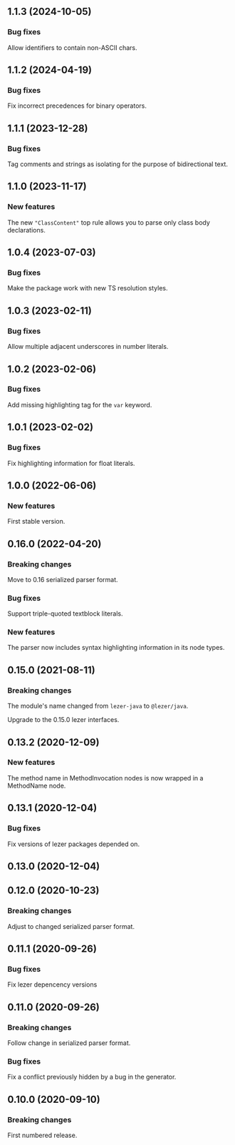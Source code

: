 ## 1.1.3 (2024-10-05)

### Bug fixes

Allow identifiers to contain non-ASCII chars.

## 1.1.2 (2024-04-19)

### Bug fixes

Fix incorrect precedences for binary operators.

## 1.1.1 (2023-12-28)

### Bug fixes

Tag comments and strings as isolating for the purpose of bidirectional text.

## 1.1.0 (2023-11-17)

### New features

The new `"ClassContent"` top rule allows you to parse only class body declarations.

## 1.0.4 (2023-07-03)

### Bug fixes

Make the package work with new TS resolution styles.

## 1.0.3 (2023-02-11)

### Bug fixes

Allow multiple adjacent underscores in number literals.

## 1.0.2 (2023-02-06)

### Bug fixes

Add missing highlighting tag for the `var` keyword.

## 1.0.1 (2023-02-02)

### Bug fixes

Fix highlighting information for float literals.

## 1.0.0 (2022-06-06)

### New features

First stable version.

## 0.16.0 (2022-04-20)

### Breaking changes

Move to 0.16 serialized parser format.

### Bug fixes

Support triple-quoted textblock literals.

### New features

The parser now includes syntax highlighting information in its node types.

## 0.15.0 (2021-08-11)

### Breaking changes

The module's name changed from `lezer-java` to `@lezer/java`.

Upgrade to the 0.15.0 lezer interfaces.

## 0.13.2 (2020-12-09)

### New features

The method name in MethodInvocation nodes is now wrapped in a MethodName node.

## 0.13.1 (2020-12-04)

### Bug fixes

Fix versions of lezer packages depended on.

## 0.13.0 (2020-12-04)

## 0.12.0 (2020-10-23)

### Breaking changes

Adjust to changed serialized parser format.

## 0.11.1 (2020-09-26)

### Bug fixes

Fix lezer depencency versions

## 0.11.0 (2020-09-26)

### Breaking changes

Follow change in serialized parser format.

### Bug fixes

Fix a conflict previously hidden by a bug in the generator.

## 0.10.0 (2020-09-10)

### Breaking changes

First numbered release.
